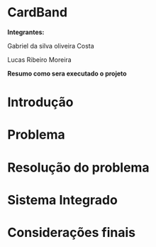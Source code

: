 # CardBand

**Integrantes:** 

Gabriel da silva oliveira Costa

Lucas Ribeiro Moreira 

**Resumo como sera executado o projeto**

# Introdução 

# Problema 

# Resolução do problema

# Sistema Integrado

# Considerações finais
